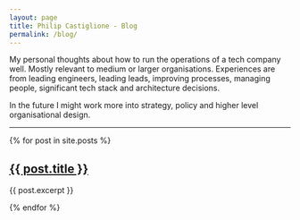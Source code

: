 ```yaml
---
layout: page
title: Philip Castiglione - Blog
permalink: /blog/
---
```


My personal thoughts about how to run the operations of a tech company well. Mostly relevant to medium or larger organisations. Experiences are from leading engineers, leading leads, improving processes, managing people, significant tech stack and architecture decisions.

In the future I might work more into strategy, policy and higher level organisational design.

---

<div>
    {% for post in site.posts %}
        <div>
            <h2><a href="{{ post.url }}">{{ post.title }}</a></h2>
            <p>{{ post.excerpt }}</p>
        </div>
    {% endfor %}
</div>